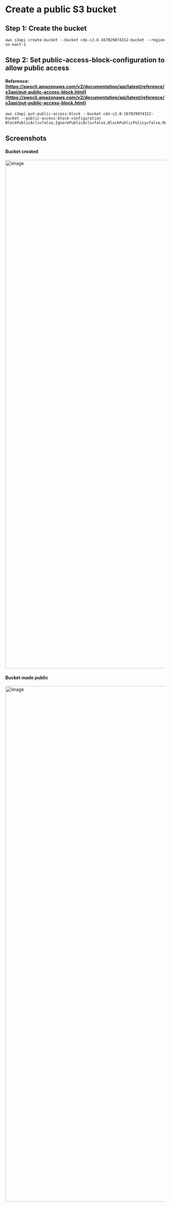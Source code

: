# Create a public S3 bucket
## Step 1: Create the bucket
```
aws s3api create-bucket --bucket cdo-c2.8-167029074152-bucket --region us-east-1
```

## Step 2: Set public-access-block-configuration to allow public access
#### Reference: [https://awscli.amazonaws.com/v2/documentation/api/latest/reference/s3api/put-public-access-block.html](https://awscli.amazonaws.com/v2/documentation/api/latest/reference/s3api/put-public-access-block.html)
```
aws s3api put-public-access-block --bucket cdo-c2.8-167029074152-bucket --public-access-block-configuration BlockPublicAcls=false,IgnorePublicAcls=false,BlockPublicPolicy=false,RestrictPublicBuckets=false
```

## Screenshots
#### Bucket created
<img width="1591" alt="image" src="https://github.com/user-attachments/assets/0223467e-0ba0-4ff5-87bc-1b9d9b104879">

#### Bucket made public
<img width="1613" alt="image" src="https://github.com/user-attachments/assets/79dd30f0-0e00-4f93-b121-a90c5d76877e">
